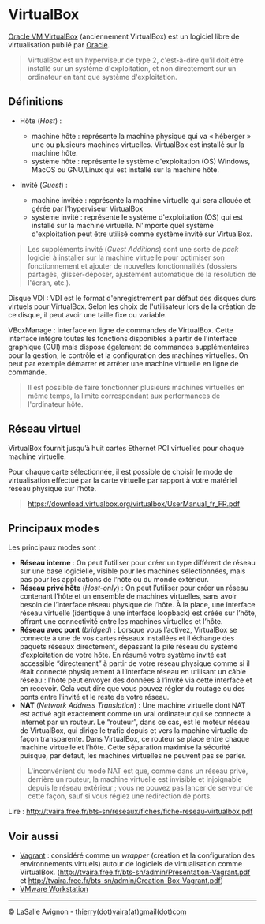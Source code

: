 # VirtualBox

[Oracle VM VirtualBox](https://www.virtualbox.org/) (anciennement VirtualBox) est un logiciel libre de virtualisation publié par [Oracle](https://fr.wikipedia.org/wiki/Oracle_Corporation).

> VirtualBox est un hyperviseur de type 2, c'est-à-dire qu'il doit être installé sur un système d'exploitation, et non directement sur un ordinateur en tant que système d'exploitation.

## Définitions

- Hôte (_Host_) :

  - machine hôte : représente la machine physique qui va « héberger » une ou plusieurs machines virtuelles. VirtualBox est installé sur la machine hôte.
  - système hôte : représente le système d'exploitation (OS) Windows, MacOS ou GNU/Linux qui est installé sur la machine hôte.

- Invité (_Guest_) :

  - machine invitée : représente la machine virtuelle qui sera allouée et gérée par l'hyperviseur VirtualBox
  - système invité : représente le système d'exploitation (OS) qui est installé sur la machine virtuelle. N'importe quel système d'exploitation peut être utilisé comme système invité sur VirtualBox.

> Les suppléments invité (_Guest Additions_) sont une sorte de _pack_ logiciel à installer sur la machine virtuelle pour optimiser son fonctionnement et ajouter de nouvelles fonctionnalités (dossiers partagés, glisser-déposer, ajustement automatique de la résolution de l'écran, etc.).

Disque VDI : VDI est le format d'enregistrement par défaut des disques durs virtuels pour VirtualBox. Selon les choix de l'utilisateur lors de la création de ce disque, il peut avoir une taille fixe ou variable.

VBoxManage : interface en ligne de commandes de VirtualBox. Cette interface intègre toutes les fonctions disponibles à partir de l'interface graphique (GUI) mais dispose également de commandes supplémentaires pour la gestion, le contrôle et la configuration des machines virtuelles. On peut par exemple démarrer et arrêter une machine virtuelle en ligne de commande.

> Il est possible de faire fonctionner plusieurs machines virtuelles en même temps, la limite correspondant aux performances de l'ordinateur hôte.

## Réseau virtuel

VirtualBox fournit jusqu’à huit cartes Ethernet PCI virtuelles pour chaque machine virtuelle.

Pour chaque carte sélectionnée, il est possible de choisir le mode de virtualisation effectué par la carte virtuelle
par rapport à votre matériel réseau physique sur l’hôte.

> https://download.virtualbox.org/virtualbox/UserManual_fr_FR.pdf

## Principaux modes

Les principaux modes sont :

- **Réseau interne** : On peut l’utiliser pour créer un type différent de réseau sur une base logicielle, visible pour les machines sélectionnées, mais pas pour les applications de l’hôte ou du monde extérieur.
- **Réseau privé hôte** (_Host-only_) : On peut l’utiliser pour créer un réseau contenant l’hôte et un ensemble de machines virtuelles, sans avoir besoin de l’interface réseau physique de l’hôte. À la place, une interface réseau virtuelle (identique à une interface loopback) est créée sur l’hôte, offrant une connectivité entre les machines virtuelles et l’hôte.
- **Réseau avec pont** (_bridged_) : Lorsque vous l’activez, VirtualBox se connecte à une de vos cartes réseaux installées et il échange des paquets réseaux directement, dépassant la pile réseau du système d’exploitation de votre hôte. En résumé votre système invité est accessible “directement” à partir de votre réseau physique comme si il était connecté physiquement à l’interface réseau en utilisant un câble réseau : l’hôte peut envoyer des données à l’invité via cette interface et en recevoir. Cela veut dire que vous pouvez régler du routage ou des ponts entre l’invité et le reste de votre réseau.
- **NAT** (_Network Address Translation_) : Une machine virtuelle dont NAT est activé agit exactement comme un vrai ordinateur qui se connecte à Internet par un routeur. Le “routeur”, dans ce cas, est le moteur réseau de VirtualBox, qui dirige le trafic depuis et vers la machine virtuelle de façon transparente. Dans VirtualBox, ce routeur se place entre chaque machine virtuelle et l’hôte. Cette séparation maximise la sécurité puisque, par défaut, les machines virtuelles ne peuvent pas se parler.

> L'inconvénient du mode NAT est que, comme dans un réseau privé, derrière un routeur, la machine virtuelle est invisible et injoignable depuis le réseau extérieur ; vous ne pouvez pas lancer de serveur de cette façon, sauf si vous réglez une redirection de ports.

Lire : http://tvaira.free.fr/bts-sn/reseaux/fiches/fiche-reseau-virtualbox.pdf

## Voir aussi

- [Vagrant](https://www.vagrantup.com/) : considéré comme un _wrapper_ (création et la configuration des environnements virtuels) autour de logiciels de virtualisation comme VirtualBox. (http://tvaira.free.fr/bts-sn/admin/Presentation-Vagrant.pdf et http://tvaira.free.fr/bts-sn/admin/Creation-Box-Vagrant.pdf)
- [VMware Workstation](https://fr.wikipedia.org/wiki/VMware_Workstation)

---
©️ LaSalle Avignon - [thierry(dot)vaira(at)gmail(dot)com](thierry.vaira@gmail.com)
